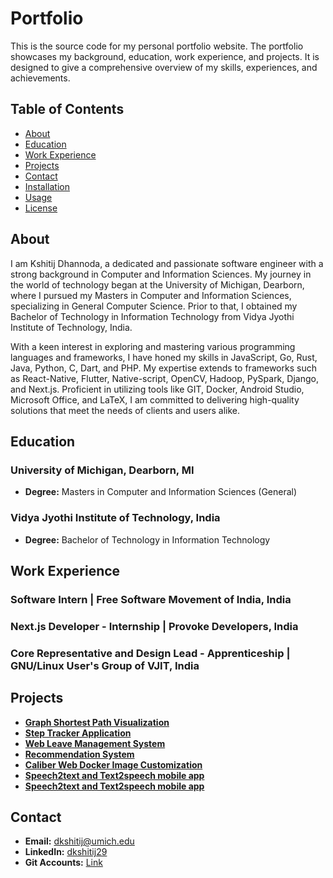# Portfolio

This is the source code for my personal portfolio website. The portfolio showcases my background, education, work experience, and projects. It is designed to give a comprehensive overview of my skills, experiences, and achievements.

## Table of Contents
- [About](#about)
- [Education](#education)
- [Work Experience](#work-experience)
- [Projects](#projects)
- [Contact](#contact)
- [Installation](#installation)
- [Usage](#usage)
- [License](#license)

## About
I am Kshitij Dhannoda, a dedicated and passionate software engineer with a strong background in Computer and Information Sciences. My journey in the world of technology began at the University of Michigan, Dearborn, where I pursued my Masters in Computer and Information Sciences, specializing in General Computer Science. Prior to that, I obtained my Bachelor of Technology in Information Technology from Vidya Jyothi Institute of Technology, India.

With a keen interest in exploring and mastering various programming languages and frameworks, I have honed my skills in JavaScript, Go, Rust, Java, Python, C, Dart, and PHP. My expertise extends to frameworks such as React-Native, Flutter, Native-script, OpenCV, Hadoop, PySpark, Django, and Next.js. Proficient in utilizing tools like GIT, Docker, Android Studio, Microsoft Office, and LaTeX, I am committed to delivering high-quality solutions that meet the needs of clients and users alike.

## Education
### University of Michigan, Dearborn, MI
- **Degree:** Masters in Computer and Information Sciences (General)

### Vidya Jyothi Institute of Technology, India
- **Degree:** Bachelor of Technology in Information Technology

## Work Experience
### Software Intern | Free Software Movement of India, India

### Next.js Developer - Internship | Provoke Developers, India

### Core Representative and Design Lead - Apprenticeship | GNU/Linux User's Group of VJIT, India

## Projects
- **[Graph Shortest Path Visualization](https://portfolio-dkshitij29-181549a0ac72bb7f35f3125b97a892cd746ce9ebcf.gitlab.io/pages/project1.html)**
- **[Step Tracker Application](https://portfolio-dkshitij29-181549a0ac72bb7f35f3125b97a892cd746ce9ebcf.gitlab.io/pages/project2.html)**
- **[Web Leave Management System](https://portfolio-dkshitij29-181549a0ac72bb7f35f3125b97a892cd746ce9ebcf.gitlab.io/pages/project3.html)**
- **[Recommendation System](https://portfolio-dkshitij29-181549a0ac72bb7f35f3125b97a892cd746ce9ebcf.gitlab.io/pages/project4.html)**
- **[Caliber Web Docker Image Customization](https://portfolio-dkshitij29-181549a0ac72bb7f35f3125b97a892cd746ce9ebcf.gitlab.io/pages/project5.html)**
- **[Speech2text and Text2speech mobile app](https://portfolio-dkshitij29-181549a0ac72bb7f35f3125b97a892cd746ce9ebcf.gitlab.io/pages/project6.html)**
- **[Speech2text and Text2speech mobile app](https://portfolio-dkshitij29-181549a0ac72bb7f35f3125b97a892cd746ce9ebcf.gitlab.io/pages/project6.html)**

## Contact
- **Email:** [dkshitij@umich.edu](mailto:dkshitij@umich.edu)
- **LinkedIn:** [dkshitij29](https://www.linkedin.com/in/dkshitij29)
- **Git Accounts:** [Link](pages/git_accounts.html)